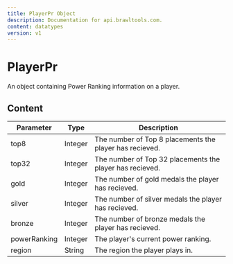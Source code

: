 ```yaml
---
title: PlayerPr Object
description: Documentation for api.brawltools.com.
content: datatypes
version: v1
---
```


# PlayerPr

An object containing Power Ranking information on a player.

## Content

| Parameter    | Type    | Description                                              |
| ------------ | ------- | -------------------------------------------------------- |
| top8         | Integer | The number of Top 8 placements the player has recieved.  |
| top32        | Integer | The number of Top 32 placements the player has recieved. |
| gold         | Integer | The number of gold medals the player has recieved.       |
| silver       | Integer | The number of silver medals the player has recieved.     |
| bronze       | Integer | The number of bronze medals the player has recieved.     |
| powerRanking | Integer | The player's current power ranking.                      |
| region       | String  | The region the player plays in.                          |
